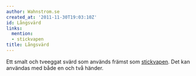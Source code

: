 ```yaml
---
author: Wahnstrom.se
created_at: '2011-11-30T19:03:10Z'
id: Långsvärd
links:
  mention:
  - stickvapen
title: Långsvärd
---
```


Ett smalt och tveeggat svärd som används främst som [stickvapen]. Det kan användas med både en och
två händer.

  [stickvapen]: stickvapen